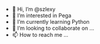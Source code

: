 - 👋 Hi, I’m @szlexy
- 👀 I’m interested in Pega
- 🌱 I’m currently learning Python
- 💞️ I’m looking to collaborate on ...
- 📫 How to reach me ...

<!---
szlexy/szlexy is a ✨ special ✨ repository because its `README.md` (this file) appears on your GitHub profile.
You can click the Preview link to take a look at your changes.
--->
